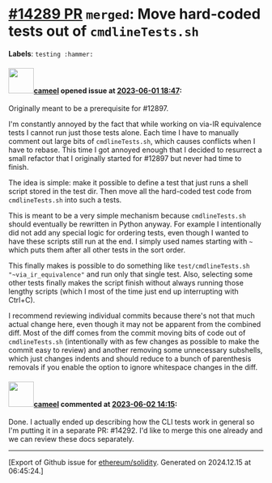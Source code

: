# [\#14289 PR](https://github.com/ethereum/solidity/pull/14289) `merged`: Move hard-coded tests out of `cmdlineTests.sh`
**Labels**: `testing :hammer:`


#### <img src="https://avatars.githubusercontent.com/u/137030?v=4" width="50">[cameel](https://github.com/cameel) opened issue at [2023-06-01 18:47](https://github.com/ethereum/solidity/pull/14289):

Originally meant to be a prerequisite for #12897.

I'm constantly annoyed by the fact that while working on via-IR equivalence tests I cannot run just those tests alone. Each time I have to manually comment out large bits of `cmdlineTests.sh`, which causes conflicts when I have to rebase. This time I got annoyed enough that I decided to resurrect a small refactor that I originally started for #12897 but never had time to finish.

The idea is simple: make it possible to define a test that just runs a shell script stored in the test dir. Then move all the hard-coded test code from `cmdlineTests.sh` into such a tests. 

This is meant to be a very simple mechanism because `cmdlineTests.sh` should eventually be rewritten in Python anyway. For example I intentionally did not add any special logic for ordering tests, even though I wanted to have these scripts still run at the end. I simply used names starting with `~` which puts them after all other tests in the sort order.

This finally makes is possible to do something like `test/cmdlineTests.sh "~via_ir_equivalence"` and run only that single test. Also, selecting some other tests finally makes the script finish without always running those lengthy scripts (which I most of the time just end up interrupting with Ctrl+C).

I recommend reviewing individual commits because there's not that much actual change here, even though it may not be apparent from the combined diff. Most of the diff comes from the commit moving bits of code out of `cmdlineTests.sh` (intentionally with as few changes as possible to make the commit easy to review) and another removing some unnecessary subshells, which just changes indents and should reduce to a bunch of parenthesis removals if you enable the option to ignore whitespace changes in the diff.

#### <img src="https://avatars.githubusercontent.com/u/137030?v=4" width="50">[cameel](https://github.com/cameel) commented at [2023-06-02 14:15](https://github.com/ethereum/solidity/pull/14289#issuecomment-1573812086):

Done. I actually ended up describing how the CLI tests work in general so I'm putting it in a separate PR: #14292. I'd like to merge this one already and we can review these docs separately.


-------------------------------------------------------------------------------



[Export of Github issue for [ethereum/solidity](https://github.com/ethereum/solidity). Generated on 2024.12.15 at 06:45:24.]
